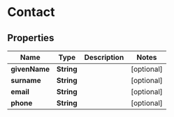 

# Contact

## Properties

Name | Type | Description | Notes
------------ | ------------- | ------------- | -------------
**givenName** | **String** |  |  [optional]
**surname** | **String** |  |  [optional]
**email** | **String** |  |  [optional]
**phone** | **String** |  |  [optional]



